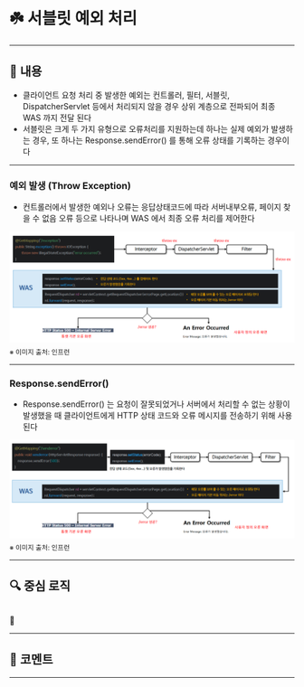 # ☘️ 서블릿 예외 처리

---

## 📖 내용

- 클라이언트 요청 처리 중 발생한 예외는 컨트롤러, 필터, 서블릿, DispatcherServlet 등에서 처리되지 않을 경우 상위 계층으로 전파되어 최종 WAS 까지 전달 된다
- 서블릿은 크게 두 가지 유형으로 오류처리를 지원하는데 하나는 실제 예외가 발생하는 경우, 또 하나는 Response.sendError() 를 통해 오류 상태를 기록하는 경우이다

---

### 예외 발생 (Throw Exception)

- 컨트롤러에서 발생한 예외나 오류는 응답상태코드에 따라 서버내부오류, 페이지 찾을 수 없음 오류 등으로 나타나며 WAS 에서 최종 오류 처리를 제어한다

![image_1.png](image_1.png)
<sub>※ 이미지 출처: 인프런</sub>

---

### Response.sendError()
- Response.sendError() 는 요청이 잘못되었거나 서버에서 처리할 수 없는 상황이 발생했을 때 클라이언트에게 HTTP 상태 코드와 오류 메시지를 전송하기 위해 사용된다

![image_2.png](image_2.png)
<sub>※ 이미지 출처: 인프런</sub>

---

## 🔍 중심 로직

```java
```

📌

---

## 💬 코멘트

---
